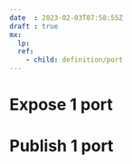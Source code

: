 ```yaml
---
date  : 2023-02-03T07:58:55Z
draft : true
mx:  
  lp:
  ref:
    - child: definition/port
---
```


# Expose 1 port
# Publish 1 port